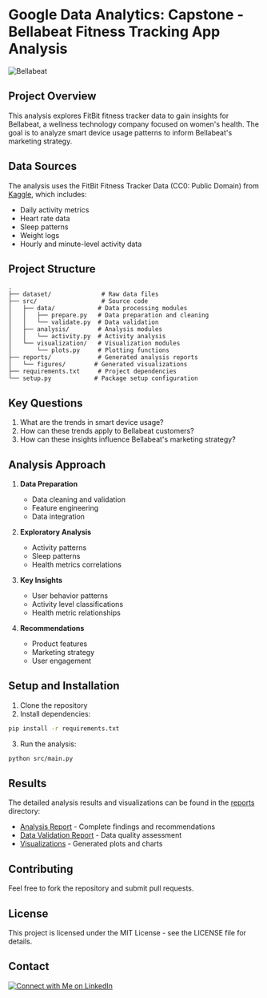 # Google Data Analytics: Capstone - Bellabeat Fitness Tracking App Analysis

![Bellabeat](https://user-images.githubusercontent.com/81607668/127726632-fe6da755-6267-4227-8740-77d3275f446e.png)

## Project Overview

This analysis explores FitBit fitness tracker data to gain insights for Bellabeat, a wellness technology company focused on women's health. The goal is to analyze smart device usage patterns to inform Bellabeat's marketing strategy.

## Data Sources

The analysis uses the FitBit Fitness Tracker Data (CC0: Public Domain) from [Kaggle](https://www.kaggle.com/arashnic/fitbit), which includes:

- Daily activity metrics
- Heart rate data
- Sleep patterns
- Weight logs
- Hourly and minute-level activity data

## Project Structure

```
.
├── dataset/              # Raw data files
├── src/                  # Source code
│   ├── data/            # Data processing modules
│   │   ├── prepare.py   # Data preparation and cleaning
│   │   └── validate.py  # Data validation
│   ├── analysis/        # Analysis modules
│   │   └── activity.py  # Activity analysis
│   └── visualization/   # Visualization modules
│       └── plots.py     # Plotting functions
├── reports/             # Generated analysis reports
│   └── figures/        # Generated visualizations
├── requirements.txt     # Project dependencies
└── setup.py            # Package setup configuration
```

## Key Questions

1. What are the trends in smart device usage?
2. How can these trends apply to Bellabeat customers?
3. How can these insights influence Bellabeat's marketing strategy?

## Analysis Approach

1. **Data Preparation**
   - Data cleaning and validation
   - Feature engineering
   - Data integration

2. **Exploratory Analysis**
   - Activity patterns
   - Sleep patterns
   - Health metrics correlations

3. **Key Insights**
   - User behavior patterns
   - Activity level classifications
   - Health metric relationships

4. **Recommendations**
   - Product features
   - Marketing strategy
   - User engagement

## Setup and Installation

1. Clone the repository
2. Install dependencies:
```bash
pip install -r requirements.txt
```

3. Run the analysis:
```bash
python src/main.py
```

## Results

The detailed analysis results and visualizations can be found in the [reports](./reports) directory:

- [Analysis Report](./reports/analysis_report.md) - Complete findings and recommendations
- [Data Validation Report](./reports/validation_report.md) - Data quality assessment
- [Visualizations](./reports/figures/) - Generated plots and charts

## Contributing

Feel free to fork the repository and submit pull requests.

## License

This project is licensed under the MIT License - see the LICENSE file for details.

## Contact

[![Connect with Me on LinkedIn](https://img.shields.io/badge/LinkedIn-Connect-blue?style=for-the-badge&logo=linkedin)](http://www.linkedin.com/in/haqhuy)

